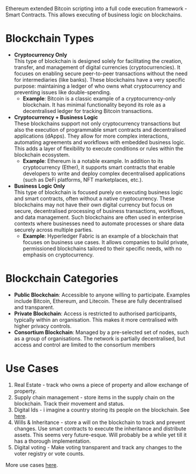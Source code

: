 Ethereum extended Bitcoin scripting into a full code execution framework - Smart Contracts. This allows executing of business logic on blockchains.
# Blockchain Types
- **Cryptocurrency Only**  
    This type of blockchain is designed solely for facilitating the creation, transfer, and management of digital currencies (cryptocurrencies). It focuses on enabling secure peer-to-peer transactions without the need for intermediaries (like banks). These blockchains have a very specific purpose: maintaining a ledger of who owns what cryptocurrency and preventing issues like double-spending.
    - **Example**: Bitcoin is a classic example of a cryptocurrency-only blockchain. It has minimal functionality beyond its role as a decentralised ledger for tracking Bitcoin transactions.
- **Cryptocurrency + Business Logic**  
    These blockchains support not only cryptocurrency transactions but also the execution of programmable smart contracts and decentralised applications (dApps). They allow for more complex interactions, automating agreements and workflows with embedded business logic. This adds a layer of flexibility to execute conditions or rules within the blockchain ecosystem.
    - **Example**: Ethereum is a notable example. In addition to its cryptocurrency (Ether), it supports smart contracts that enable developers to write and deploy complex decentralised applications (such as DeFi platforms, NFT marketplaces, etc.).
- **Business Logic Only**  
    This type of blockchain is focused purely on executing business logic and smart contracts, often without a native cryptocurrency. These blockchains may not have their own digital currency but focus on secure, decentralised processing of business transactions, workflows, and data management. Such blockchains are often used in enterprise contexts where businesses need to automate processes or share data securely across multiple parties.
    - **Example**: Hyperledger Fabric is an example of a blockchain that focuses on business use cases. It allows companies to build private, permissioned blockchains tailored to their specific needs, with no emphasis on cryptocurrency.
# Blockchain Categories 
- **Public Blockchain**: Accessible to anyone willing to participate. Examples include Bitcoin, Ethereum, and Litecoin. These are fully decentralised and transparent.
- **Private Blockchain**: Access is restricted to authorised participants, typically within an organisation. This makes it more centralised with higher privacy controls.
- **Consortium Blockchain**: Managed by a pre-selected set of nodes, such as a group of organisations. The network is partially decentralised, but access and control are limited to the consortium members
# Use Cases
1.  Real Estate - track who owns a piece of property and allow exchange of property.
2. Supply chain management - store items in the supply chain on the blockchain. Track their movement and status.
3. Digital Ids - i imagine a country storing its people on the blockchain. See [here](https://consensys.io/blockchain-use-cases/digital-identity#for-individuals).
4. Wills & Inheritance - store a will on the blockchain to track and prevent changes. Use smart contracts to execute the inheritance and distribute assets. This seems very future-esque. Will probably be a while yet till it has a thorough implementation.
5. Digital voting - Make voting transparent and track any changes to the voter registry or vote counts. 

More use cases [here](https://consensys.io/blockchain-use-cases).